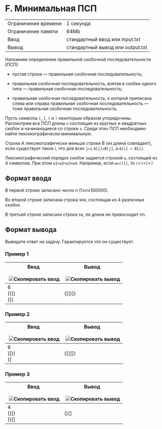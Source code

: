 # F. Минимальная ПСП

|   |   |
|---|---|
|Ограничение времени|1 секунда|
|Ограничение памяти|64Mb|
|Ввод|стандартный ввод или input.txt|
|Вывод|стандартный вывод или output.txt|

Напомним определение правильной скобочной последовательности (ПСП):

- пустая строка — правильная скобочная последовательность;
    
- правильная скобочная последовательность, взятая в скобки одного типа — правильная скобочная последовательность;
    
- правильная скобочная последовательность, к которой приписана слева или справа правильная скобочная последовательность — тоже правильная скобочная последовательность.
    

Пусть символы `[`, `]`, `(` и `)` некоторым образом упорядочены. Рассмотрим все ПСП длины `n` состоящие из круглых и квадратных скобок и начинающиеся со строки `s`. Среди этих ПСП необходимо найти лексикографически минимальную.

Строка A лексикографически меньше строки B (их длина совпадает), если существует такое i, что для всех `j<i` `A[j]=B[j]`​, а `A[i] < B[i]`​.

Лексикографический порядок скобок задается строкой `w`, состоящей из 4 символов. При этом `w1<w2<w3<w4`. Например, если `w=()[]`, то `(`<`)`<`[`<`]`

## Формат ввода

В первой строке записано число n (1≤n≤100000).

Во второй строке записана строка ww, состоящая из 4 различных скобок.

В третьей строке записана строка ss, ее длина не превосходит nn.

## Формат вывода

Выведите ответ на задачу. Гарантируется что он существует.

### Пример 1

|Ввод<br><br> ![Скопировать ввод](https://yastatic.net/lego/_/La6qi18Z8LwgnZdsAr1qy1GwCwo.gif)|Вывод<br><br> ![Скопировать вывод](https://yastatic.net/lego/_/La6qi18Z8LwgnZdsAr1qy1GwCwo.gif)|
|---|---|
|6<br>()[]<br>([(|([()])|

### Пример 2

|Ввод<br><br> ![Скопировать ввод](https://yastatic.net/lego/_/La6qi18Z8LwgnZdsAr1qy1GwCwo.gif)|Вывод<br><br> ![Скопировать вывод](https://yastatic.net/lego/_/La6qi18Z8LwgnZdsAr1qy1GwCwo.gif)|
|---|---|
|6<br>][)(<br>([|([][])|

### Пример 3

|Ввод<br><br> ![Скопировать ввод](https://yastatic.net/lego/_/La6qi18Z8LwgnZdsAr1qy1GwCwo.gif)|Вывод<br><br> ![Скопировать вывод](https://yastatic.net/lego/_/La6qi18Z8LwgnZdsAr1qy1GwCwo.gif)|
|---|---|
|4<br>(][)<br>()[]|()[]|